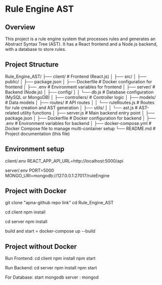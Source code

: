 # Rule Engine AST

## Overview

This project is a rule engine system that processes rules and generates an Abstract Syntax Tree (AST). It has a React frontend and a Node.js backend, with a database to store rules.

## Project Structure

Rule_Engine_AST/
├── client/               # Frontend (React.js)
│   ├── src/
│   ├── public/
│   ├── package.json
│   ├── Dockerfile        # Docker configuration for frontend
│   ├── .env              # Environment variables for frontend
│
├── server/               # Backend (Node.js)
│   ├── config/
│   │   └── db.js         # Database configuration (MySQL or MongoDB)
│   ├── controllers/      # Controller logic
│   ├── models/           # Data models
│   ├── routes/           # API routes
│   │   └── ruleRoutes.js # Routes for rule creation and AST generation
│   ├── utils/
│   │   └── ast.js        # AST-related utility functions
│   ├── server.js         # Main backend entry point
│   ├── package.json
│   ├── Dockerfile        # Docker configuration for backend
│   ├── .env              # Environment variables for backend
│
├── docker-compose.yml    # Docker Compose file to manage multi-container setup
└── README.md             # Project documentation (this file)

## Environment setup

client/.env
REACT_APP_API_URL=http://localhost:5000/api

server/.env
PORT=5000
MONGO_URI=mongodb://127.0.0.1:27017/ruleEngine

## Project with Docker
git clone "apna-github repo link"
cd Rule_Engine_AST

cd client
npm install

cd server
npm install

build and start = docker-compose up --build

## Project without Docker

Run Frontend:
cd client
npm install
npm start

Run Backend:
cd server
npm install
npm start

For Database:
start mongodb server : mongod


